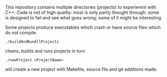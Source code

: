This repository contains multiple directories (projects) to experiemnt with C++.
Code is not of high quality: most is only partly thought through; 
some is designed to fail and see what goes wrong;
some of it might be interesting.

Some projects produce executables which crash or have source files which do not compile.

    ./buildAndRunAllProjects 

cleans, builds and runs projects in turn

    ./newProject <ProjectName> 

will create a new project with Makefile, source file and git additions made.
